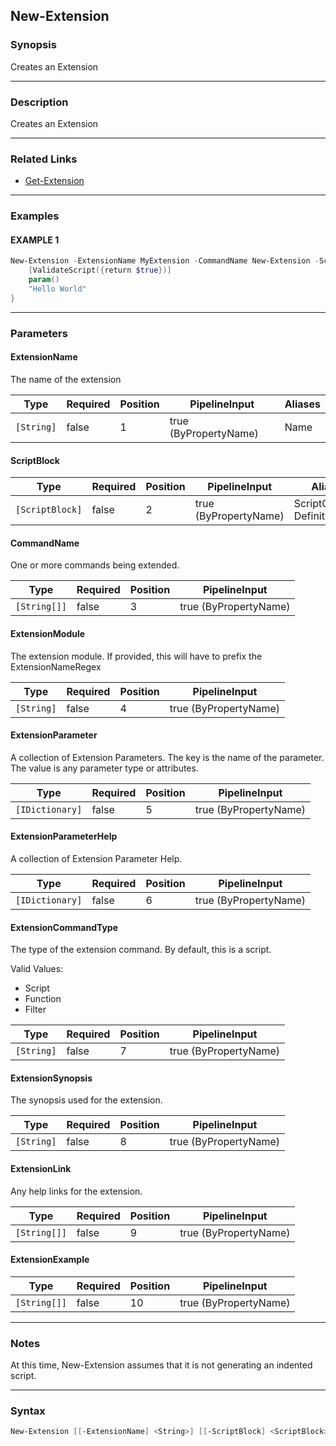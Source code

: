 New-Extension
-------------




### Synopsis
Creates an Extension



---


### Description

Creates an Extension



---


### Related Links
* [Get-Extension](Get-Extension.md)





---


### Examples
#### EXAMPLE 1
```PowerShell
New-Extension -ExtensionName MyExtension -CommandName New-Extension -ScriptBlock {
    [ValidateScript({return $true})]
    param()
    "Hello World"
}
```



---


### Parameters
#### **ExtensionName**

The name of the extension






|Type      |Required|Position|PipelineInput        |Aliases|
|----------|--------|--------|---------------------|-------|
|`[String]`|false   |1       |true (ByPropertyName)|Name   |



#### **ScriptBlock**




|Type           |Required|Position|PipelineInput        |Aliases                      |
|---------------|--------|--------|---------------------|-----------------------------|
|`[ScriptBlock]`|false   |2       |true (ByPropertyName)|ScriptContents<br/>Definition|



#### **CommandName**

One or more commands being extended.






|Type        |Required|Position|PipelineInput        |
|------------|--------|--------|---------------------|
|`[String[]]`|false   |3       |true (ByPropertyName)|



#### **ExtensionModule**

The extension module.  If provided, this will have to prefix the ExtensionNameRegex






|Type      |Required|Position|PipelineInput        |
|----------|--------|--------|---------------------|
|`[String]`|false   |4       |true (ByPropertyName)|



#### **ExtensionParameter**

A collection of Extension Parameters.
The key is the name of the parameter.  The value is any parameter type or attributes.






|Type           |Required|Position|PipelineInput        |
|---------------|--------|--------|---------------------|
|`[IDictionary]`|false   |5       |true (ByPropertyName)|



#### **ExtensionParameterHelp**

A collection of Extension Parameter Help.






|Type           |Required|Position|PipelineInput        |
|---------------|--------|--------|---------------------|
|`[IDictionary]`|false   |6       |true (ByPropertyName)|



#### **ExtensionCommandType**

The type of the extension command.  By default, this is a script.



Valid Values:

* Script
* Function
* Filter






|Type      |Required|Position|PipelineInput        |
|----------|--------|--------|---------------------|
|`[String]`|false   |7       |true (ByPropertyName)|



#### **ExtensionSynopsis**

The synopsis used for the extension.






|Type      |Required|Position|PipelineInput        |
|----------|--------|--------|---------------------|
|`[String]`|false   |8       |true (ByPropertyName)|



#### **ExtensionLink**

Any help links for the extension.






|Type        |Required|Position|PipelineInput        |
|------------|--------|--------|---------------------|
|`[String[]]`|false   |9       |true (ByPropertyName)|



#### **ExtensionExample**




|Type        |Required|Position|PipelineInput        |
|------------|--------|--------|---------------------|
|`[String[]]`|false   |10      |true (ByPropertyName)|





---


### Notes
At this time, New-Extension assumes that it is not generating an indented script.



---


### Syntax
```PowerShell
New-Extension [[-ExtensionName] <String>] [[-ScriptBlock] <ScriptBlock>] [[-CommandName] <String[]>] [[-ExtensionModule] <String>] [[-ExtensionParameter] <IDictionary>] [[-ExtensionParameterHelp] <IDictionary>] [[-ExtensionCommandType] <String>] [[-ExtensionSynopsis] <String>] [[-ExtensionLink] <String[]>] [[-ExtensionExample] <String[]>] [<CommonParameters>]
```
